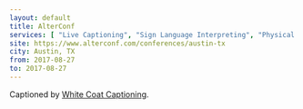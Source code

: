```yaml
---
layout: default
title: AlterConf
services: [ "Live Captioning", "Sign Language Interpreting", "Physical Access", "Childcare", "Restrooms: All-Gender / Gender-Neutral" ]
site: https://www.alterconf.com/conferences/austin-tx
city: Austin, TX
from: 2017-08-27
to: 2017-08-27
---
```


Captioned by [White Coat Captioning](http://www.whitecoatcaptioning.com/).
